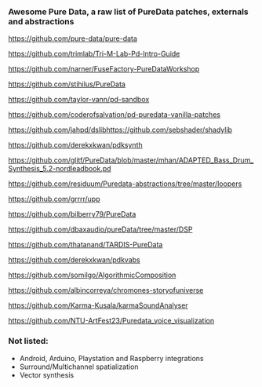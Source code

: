 ### Awesome Pure Data, a raw list of PureData patches, externals and abstractions
https://github.com/pure-data/pure-data

https://github.com/trimlab/Tri-M-Lab-Pd-Intro-Guide

https://github.com/narner/FuseFactory-PureDataWorkshop

https://github.com/stihilus/PureData

https://github.com/taylor-vann/pd-sandbox

https://github.com/coderofsalvation/pd-puredata-vanilla-patches

https://github.com/jahpd/dslibhttps://github.com/sebshader/shadylib

https://github.com/derekxkwan/pdksynth

https://github.com/glitf/PureData/blob/master/mhan/ADAPTED_Bass_Drum_Synthesis_5.2-nordleadbook.pd

https://github.com/residuum/Puredata-abstractions/tree/master/loopers

https://github.com/grrrr/upp

https://github.com/bilberry79/PureData

https://github.com/dbaxaudio/pureData/tree/master/DSP

https://github.com/thatanand/TARDIS-PureData

https://github.com/derekxkwan/pdkvabs

https://github.com/somilgo/AlgorithmicComposition

https://github.com/albincorreya/chromones-storyofuniverse

https://github.com/Karma-Kusala/karmaSoundAnalyser

https://github.com/NTU-ArtFest23/Puredata_voice_visualization

### Not listed:
- Android, Arduino, Playstation and Raspberry integrations
- Surround/Multichannel spatialization
- Vector synthesis
